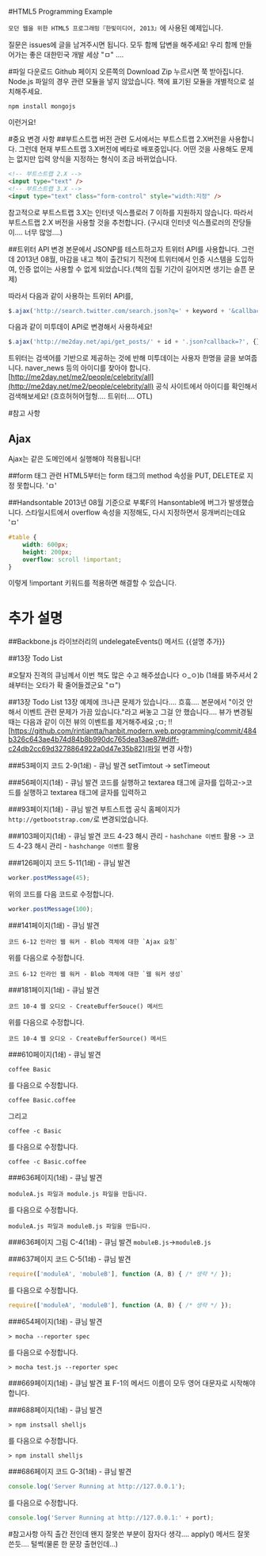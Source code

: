 #HTML5 Programming Example

`모던 웹을 위한 HTML5 프로그래밍『한빛미디어, 2013』`에 사용된 예제입니다.

질문은 issues에 글을 남겨주시면 됩니다.
모두 함께 답변을 해주세요!
우리 함께 만들어가는 좋은 대한민국 개발 세상 "ㅁ" ....

#파일 다운로드
Github 페이지 오른쪽의 Download Zip 누르시면 쭉 받아집니다.
Node.js 파일의 경우 관련 모듈을 넣지 않았습니다. 책에 표기된 모듈을 개별적으로 설치해주세요.
```
npm install mongojs
```
이런거요!

#중요 변경 사항
##부트스트랩 버전 관련
도서에서는 부트스트랩 2.X버전을 사용합니다. 그런데 현재 부트스트랩 3.X버전에 베타로 배포중입니다.
어떤 것을 사용해도 문제는 없지만 입력 양식을 지정하는 형식이 조금 바뀌었습니다.
```html
<!-- 부트스트랩 2.X -->
<input type="text" />
<!-- 부트스트랩 3.X -->
<input type="text" class="form-control" style="width:지정" />
```
참고적으로 부트스트랩 3.X는 인터넷 익스플로러 7 이하를 지원하지 않습니다.
따라서 부트스트랩 2.X 버전을 사용할 것을 추천합니다. (구시대 인터넷 익스플로러의 잔당들이.... 너무 많엉....)

##트위터 API 변경
본문에서 JSONP를 테스트하고자 트위터 API를 사용합니다.
그런데 2013년 08월, 마감을 내고 책이 출간되기 직전에 트위터에서 인증 시스템을 도입하여,
인증 없이는 사용할 수 없게 되었습니다.(책의 집필 기간이 길어지면 생기는 슬픈 문제)

따라서 다음과 같이 사용하는 트위터 API를,
```javascript
$.ajax('http://search.twitter.com/search.json?q=' + keyword + '&callback=?', {});
```
다음과 같이 미투데이 API로 변경해서 사용하세요!
```javascript
$.ajax('http://me2day.net/api/get_posts/' + id + '.json?callback=?', {});
```
트위터는 검색어를 기반으로 제공하는 것에 반해 미투데이는 사용자 한명을 글을 보여줍니다.
naver_news 등의 아이디를 찾아야 합니다. [http://me2day.net/me2/people/celebrity/all](http://me2day.net/me2/people/celebrity/all) 공식 사이트에서 아이디를 확인해서 검색해보세요!
(흐흐허허어헐헝.... 트위터.... OTL)

#참고 사항
## Ajax
Ajax는 같은 도메인에서 실행해야 적용됩니다!

##form 태그 관련
HTML5부터는 form 태그의 method 속성을 PUT, DELETE로 지정 못합니다. 'ㅁ'

##Handsontable
2013년 08월 기준으로 부록F의 Hansontable에 버그가 발생했습니다.
스타일시트에서 overflow 속성을 지정해도, 다시 지정하면서 뭉개버리는데요 'ㅁ'
```css
#table {
    width: 600px;
    height: 200px;
    overflow: scroll !important;
}
```
이렇게 !important 키워드를 적용하면 해결할 수 있습니다.

# 추가 설명
##Backbone.js 라이브러리의 undelegateEvents() 메서드
{{설명 추가}}

##13장 Todo List

#오탈자
진격의 큐님께서 이번 책도 많은 수고 해주셨습니다 ㅇ_ㅇ)b (1쇄를 봐주셔서 2쇄부터는 오타가 확 줄어들겠군요 "ㅁ")

##13장 Todo List
13장 예제에 크나큰 문제가 있습니다.... 흐흨....
본문에서 "이것 안 해서 이벤트 관련 문제가 가끔 있습니다."라고 써놓고 그걸 안 했습니다....
뷰가 변경될 때는 다음과 같이 이전 뷰의 이벤트를 제거해주세요 ;ㅁ; !!
[https://github.com/rintiantta/hanbit.modern.web.programming/commit/484b326c643ae4b74d84b8b990dc765dea13ae87#diff-c24db2cc69d3278864922a0d47e35b82](파일 변경 사항)

###53페이지 코드 2-9(1쇄) - 큐님 발견
setTimtout -> setTimeout

###56페이지(1쇄) - 큐님 발견
코드를 실행하고 textarea 태그에 글자를 입하고->코드를 실행하고 textarea 태그에 글자를 입력하고

###93페이지(1쇄) - 큐님 발견
부트스트랩 공식 홈페이지가 `http://getbootstrap.com/`로 변경되었습니다.

###103페이지(1쇄) - 큐님 발견
코드 4-23 해시 관리 - `hashchane 이벤트` 활용 -> 코드 4-23 해시 관리 - `hashchange 이벤트` 활용

###126페이지 코드 5-11(1쇄) - 큐님 발견
```javascript
worker.postMessage(45);
```
위의 코드를 다음 코드로 수정합니다.
```javascript
worker.postMessage(100);
```

###141페이지(1쇄) - 큐님 발견
```
코드 6-12 인라인 웹 워커 - Blob 객체에 대한 `Ajax 요청`
```
위를 다음으로 수정합니다.
```
코드 6-12 인라인 웹 워커 - Blob 객체에 대한 `웹 워커 생성`
```

###181페이지(1쇄) - 큐님 발견
```
코드 10-4 웹 오디오 - CreateBufferSouce() 메서드
```
위를 다음으로 수정합니다.
```
코드 10-4 웹 오디오 - CreateBufferSource() 메서드
```


###610페이지(1쇄) - 큐님 발견
```
coffee Basic
```
를 다음으로 수정합니다.
```
coffee Basic.coffee
```

그리고

```
coffee -c Basic
```
를 다음으로 수정합니다.
```
coffee -c Basic.coffee
```
###636페이지(1쇄) - 큐님 발견
```
moduleA.js 파일과 module.js 파일을 만듭니다.
```
를 다음으로 수정합니다.
```
moduleA.js 파일과 moduleB.js 파일을 만듭니다.
```

###636페이지 그림 C-4(1쇄) - 큐님 발견
`mobuleB.js`->`moduleB.js`

###637페이지 코드 C-5(1쇄) - 큐님 발견
```javascript
require(['moduleA', 'mobuleB'], function (A, B) { /* 생략 */ });
```
를 다음으로 수정합니다.
```javascript
require(['moduleA', 'moduleB'], function (A, B) { /* 생략 */ });
```

###654페이지(1쇄) - 큐님 발견
```
> mocha --reporter spec
```
를 다음으로 수정합니다.
```
> mocha test.js --reporter spec
```

###669페이지(1쇄) - 큐님 발견
표 F-1의 메서드 이름이 모두 영어 대문자로 시작해야 합니다.

###688페이지(1쇄) - 큐님 발견
```
> npm instsall shelljs
```
를 다음으로 수정합니다.
```
> npm install shelljs
```

###686페이지 코드 G-3(1쇄) - 큐님 발견
```javascript
console.log('Server Running at http://127.0.0.1');
```
를 다음으로 수정합니다.
```javascript
console.log('Server Running at http://127.0.0.1:' + port);
```
#참고사항
아직 출간 전인데 왠지 잘못쓴 부분이 잠자다 생각.... apply() 메서드 잘못 쓴듯.... 털썩(물론 한 문장 출현인데...)

